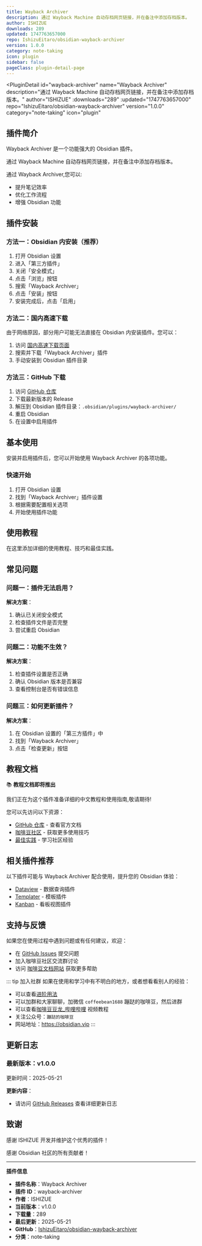 ```yaml
---
title: Wayback Archiver
description: 通过 Wayback Machine 自动存档网页链接，并在备注中添加存档版本。
author: ISHIZUE
downloads: 289
updated: 1747763657000
repo: IshizuEitaro/obsidian-wayback-archiver
version: 1.0.0
category: note-taking
icon: plugin
sidebar: false
pageClass: plugin-detail-page
---
```


<PluginDetail
  id="wayback-archiver"
  name="Wayback Archiver"
  description="通过 Wayback Machine 自动存档网页链接，并在备注中添加存档版本。"
  author="ISHIZUE"
  :downloads="289"
  :updated="1747763657000"
  repo="IshizuEitaro/obsidian-wayback-archiver"
  version="1.0.0"
  category="note-taking"
  icon="plugin"
>

<!-- AUTO_GENERATED_START -->
## 插件简介

Wayback Archiver 是一个功能强大的 Obsidian 插件。

通过 Wayback Machine 自动存档网页链接，并在备注中添加存档版本。

通过 Wayback Archiver,您可以:

- 提升笔记效率
- 优化工作流程
- 增强 Obsidian 功能

<!-- AUTO_GENERATED_END -->

<!-- AUTO_GENERATED_START -->
## 插件安装

### 方法一：Obsidian 内安装（推荐）

1. 打开 Obsidian 设置
2. 进入「第三方插件」
3. 关闭「安全模式」
4. 点击「浏览」按钮
5. 搜索「Wayback Archiver」
6. 点击「安装」按钮
7. 安装完成后，点击「启用」

### 方法二：国内高速下载

由于网络原因，部分用户可能无法直接在 Obsidian 内安装插件。您可以：

1. 访问 [国内高速下载页面](/zh/documentation/obsidian-plugins-download.html)
2. 搜索并下载「Wayback Archiver」插件
3. 手动安装到 Obsidian 插件目录

### 方法三：GitHub 下载

1. 访问 [GitHub 仓库](https://github.com/IshizuEitaro/obsidian-wayback-archiver)
2. 下载最新版本的 Release
3. 解压到 Obsidian 插件目录：`.obsidian/plugins/wayback-archiver/`
4. 重启 Obsidian
5. 在设置中启用插件

## 基本使用

安装并启用插件后，您可以开始使用 Wayback Archiver 的各项功能。

### 快速开始

1. 打开 Obsidian 设置
2. 找到「Wayback Archiver」插件设置
3. 根据需要配置相关选项
4. 开始使用插件功能

<!-- AUTO_GENERATED_END -->

<!-- CUSTOM_CONTENT_START:tutorial -->
## 使用教程

在这里添加详细的使用教程、技巧和最佳实践。

<!-- CUSTOM_CONTENT_END:tutorial -->

<!-- SHARED_CONTENT_START -->
## 常见问题

### 问题一：插件无法启用？

**解决方案**：
1. 确认已关闭安全模式
2. 检查插件文件是否完整
3. 尝试重启 Obsidian

### 问题二：功能不生效？

**解决方案**：
1. 检查插件设置是否正确
2. 确认 Obsidian 版本是否兼容
3. 查看控制台是否有错误信息

### 问题三：如何更新插件？

**解决方案**：
1. 在 Obsidian 设置的「第三方插件」中
2. 找到「Wayback Archiver」
3. 点击「检查更新」按钮

## 教程文档

📚 **教程文档即将推出**

我们正在为这个插件准备详细的中文教程和使用指南,敬请期待!

您可以先访问以下资源：
- [GitHub 仓库](https://github.com/IshizuEitaro/obsidian-wayback-archiver) - 查看官方文档
- [咖啡豆社区](/zh/bases/) - 获取更多使用技巧
- [最佳实践](/zh/best-practices/) - 学习社区经验

## 相关插件推荐

以下插件可能与 Wayback Archiver 配合使用，提升您的 Obsidian 体验：

- [Dataview](/zh/plugins/dataview.html) - 数据查询插件
- [Templater](/zh/plugins/templater-obsidian.html) - 模板插件
- [Kanban](/zh/plugins/obsidian-kanban.html) - 看板视图插件

## 支持与反馈

如果您在使用过程中遇到问题或有任何建议，欢迎：

- 在 [GitHub Issues](https://github.com/IshizuEitaro/obsidian-wayback-archiver/issues) 提交问题
- 加入咖啡豆社区交流群讨论
- 访问 [咖啡豆文档网站](https://obsidian.vip) 获取更多帮助

::: tip 加入社群
如果在使用和学习中有不明白的地方，或者想看看别人的经验：
- 可以查看[进阶用法](/zh/advanced)
- 可以加群和大家聊聊，加微信 `coffeebean1688` 蹦跶的咖啡豆，然后进群
- 可以查看[咖啡豆豆龙_哔哩哔哩](https://space.bilibili.com/618777356) 视频教程
- 关注公众号：`蹦跶的咖啡豆`
- 网站地址：https://obsidian.vip
:::
<!-- SHARED_CONTENT_END -->

<!-- AUTO_GENERATED_START -->
## 更新日志

### 最新版本：v1.0.0

更新时间：2025-05-21

**更新内容**：
- 请访问 [GitHub Releases](https://github.com/IshizuEitaro/obsidian-wayback-archiver/releases) 查看详细更新日志

## 致谢

感谢 ISHIZUE 开发并维护这个优秀的插件！

感谢 Obsidian 社区的所有贡献者！

---

**插件信息**
- **插件名称**：Wayback Archiver
- **插件 ID**：wayback-archiver
- **作者**：ISHIZUE
- **当前版本**：v1.0.0
- **下载量**：289
- **最后更新**：2025-05-21
- **GitHub**：[IshizuEitaro/obsidian-wayback-archiver](https://github.com/IshizuEitaro/obsidian-wayback-archiver)
- **分类**：note-taking
<!-- AUTO_GENERATED_END -->

</PluginDetail>


